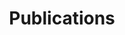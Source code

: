 ---
title: Publications
description: "A description"

researchAreas:
    some research area: /publications/

---